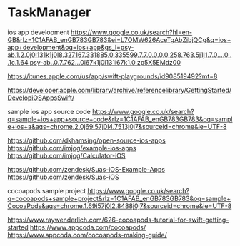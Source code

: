 # TaskManager

ios app development
https://www.google.co.uk/search?hl=en-GB&rlz=1C1AFAB_enGB783GB783&ei=L7OMW626AceTgAbZjbjQCg&q=ios+app+development&oq=ios+app&gs_l=psy-ab.1.2.0j0i131k1j0l8.327167.331885.0.335599.7.7.0.0.0.0.258.763.5j1j1.7.0....0...1c.1.64.psy-ab..0.7.762...0i67k1j0i131i67k1.0.zp5X5EMdz00

https://itunes.apple.com/us/app/swift-playgrounds/id908519492?mt=8

https://developer.apple.com/library/archive/referencelibrary/GettingStarted/DevelopiOSAppsSwift/

sample ios app source code
https://www.google.co.uk/search?q=sample+ios+app+source+code&rlz=1C1AFAB_enGB783GB783&oq=sample+ios+a&aqs=chrome.2.0j69i57j0l4.7513j0j7&sourceid=chrome&ie=UTF-8

https://github.com/dkhamsing/open-source-ios-apps
https://github.com/imjog/example-ios-apps
https://github.com/imjog/Calculator-iOS

https://github.com/zendesk/Suas-iOS-Example-Apps
https://github.com/zendesk/Suas-iOS

cocoapods sample project
https://www.google.co.uk/search?q=cocoapods+sample+project&rlz=1C1AFAB_enGB783GB783&oq=sample+CocoaPods&aqs=chrome.1.69i57j0l2.8488j0j7&sourceid=chrome&ie=UTF-8



https://www.raywenderlich.com/626-cocoapods-tutorial-for-swift-getting-started
https://www.appcoda.com/cocoapods/
https://www.appcoda.com/cocoapods-making-guide/
